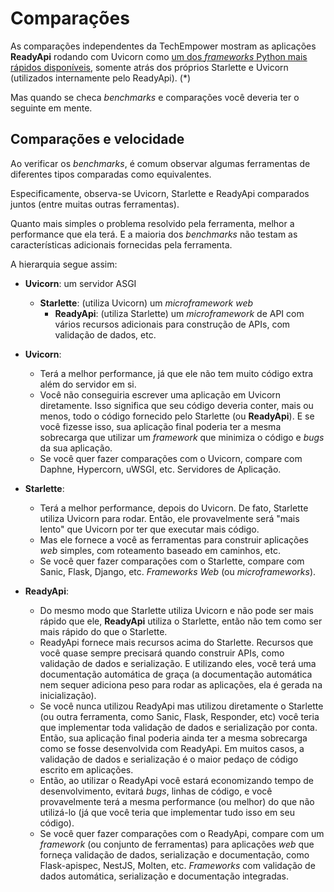 # Comparações

As comparações independentes da TechEmpower mostram as aplicações **ReadyApi** rodando com Uvicorn como <a href="https://www.techempower.com/benchmarks/#section=test&runid=7464e520-0dc2-473d-bd34-dbdfd7e85911&hw=ph&test=query&l=zijzen-7" class="external-link" target="_blank">um dos _frameworks_ Python mais rápidos disponíveis</a>, somente atrás dos próprios Starlette e Uvicorn (utilizados internamente pelo ReadyApi). (*)

Mas quando se checa _benchmarks_ e comparações você deveria ter o seguinte em mente.

## Comparações e velocidade

Ao verificar os _benchmarks_, é comum observar algumas ferramentas de diferentes tipos comparadas como equivalentes.

Especificamente, observa-se Uvicorn, Starlette e ReadyApi comparados juntos (entre muitas outras ferramentas).

Quanto mais simples o problema resolvido pela ferramenta, melhor a performance que ela terá. E a maioria dos _benchmarks_ não testam as características adicionais fornecidas pela ferramenta.

A hierarquia segue assim:

* **Uvicorn**: um servidor ASGI
    * **Starlette**: (utiliza Uvicorn) um _microframework web_
        * **ReadyApi**: (utiliza Starlette) um _microframework_ de API com vários recursos adicionais para construção de APIs, com validação de dados, etc.

* **Uvicorn**:
    * Terá a melhor performance, já que ele não tem muito código extra além do servidor em si.
    * Você não conseguiria escrever uma aplicação em Uvicorn diretamente. Isso significa que seu código deveria conter, mais ou menos, todo o código fornecido pelo Starlette (ou **ReadyApi**). E se você fizesse isso, sua aplicação final poderia ter a mesma sobrecarga que utilizar um _framework_ que minimiza o código e _bugs_ da sua aplicação.
    * Se você quer fazer comparações com o Uvicorn, compare com Daphne, Hypercorn, uWSGI, etc. Servidores de Aplicação.
* **Starlette**:
    * Terá a melhor performance, depois do Uvicorn. De fato, Starlette utiliza Uvicorn para rodar. Então, ele provavelmente será "mais lento" que Uvicorn por ter que executar mais código.
    * Mas ele fornece a você as ferramentas para construir aplicações _web_ simples, com roteamento baseado em caminhos, etc.
    * Se você quer fazer comparações com o Starlette, compare com Sanic, Flask, Django, etc. _Frameworks Web_ (ou _microframeworks_).
* **ReadyApi**:
    * Do mesmo modo que Starlette utiliza Uvicorn e não pode ser mais rápido que ele, **ReadyApi** utiliza o Starlette, então não tem como ser mais rápido do que o Starlette.
    * ReadyApi fornece mais recursos acima do Starlette. Recursos que você quase sempre precisará quando construir APIs, como validação de dados e serialização. E utilizando eles, você terá uma documentação automática de graça (a documentação automática nem sequer adiciona peso para rodar as aplicações, ela é gerada na inicialização).
    * Se você nunca utilizou ReadyApi mas utilizou diretamente o Starlette (ou outra ferramenta, como Sanic, Flask, Responder, etc) você teria que implementar toda validação de dados e serialização por conta. Então, sua aplicação final poderia ainda ter a mesma sobrecarga como se fosse desenvolvida com ReadyApi. Em muitos casos, a validação de dados e serialização é o maior pedaço de código escrito em aplicações.
    * Então, ao utilizar o ReadyApi você estará economizando tempo de desenvolvimento, evitará _bugs_, linhas de código, e você provavelmente terá a mesma performance (ou melhor) do que não utilizá-lo (já que você teria que implementar tudo isso em seu código).
    * Se você quer fazer comparações com o ReadyApi, compare com um _framework_  (ou conjunto de ferramentas) para aplicações _web_ que forneça validação de dados, serialização e documentação, como Flask-apispec, NestJS, Molten, etc. _Frameworks_ com validação de dados automática, serialização e documentação integradas.
